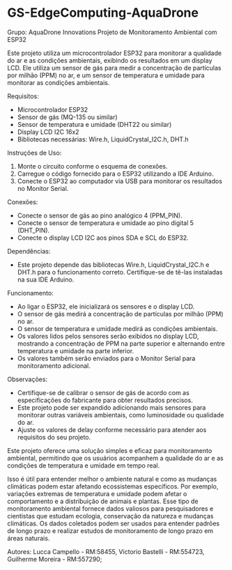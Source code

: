 # GS-EdgeComputing-AquaDrone
Grupo: AquaDrone Innovations
Projeto de Monitoramento Ambiental com ESP32

Este projeto utiliza um microcontrolador ESP32 para monitorar a qualidade do ar e as condições ambientais, exibindo os resultados em um display LCD. Ele utiliza um sensor de gás para medir a concentração de partículas por milhão (PPM) no ar, e um sensor de temperatura e umidade para monitorar as condições ambientais.

Requisitos:

- Microcontrolador ESP32
- Sensor de gás (MQ-135 ou similar)
- Sensor de temperatura e umidade (DHT22 ou similar)
- Display LCD I2C 16x2
- Bibliotecas necessárias: Wire.h, LiquidCrystal_I2C.h, DHT.h

Instruções de Uso:

1. Monte o circuito conforme o esquema de conexões.
2. Carregue o código fornecido para o ESP32 utilizando a IDE Arduino.
3. Conecte o ESP32 ao computador via USB para monitorar os resultados no Monitor Serial.

Conexões:

- Conecte o sensor de gás ao pino analógico 4 (PPM_PIN).
- Conecte o sensor de temperatura e umidade ao pino digital 5 (DHT_PIN).
- Conecte o display LCD I2C aos pinos SDA e SCL do ESP32.

Dependências:

- Este projeto depende das bibliotecas Wire.h, LiquidCrystal_I2C.h e DHT.h para o funcionamento correto. Certifique-se de tê-las instaladas na sua IDE Arduino.

Funcionamento:

- Ao ligar o ESP32, ele inicializará os sensores e o display LCD.
- O sensor de gás medirá a concentração de partículas por milhão (PPM) no ar.
- O sensor de temperatura e umidade medirá as condições ambientais.
- Os valores lidos pelos sensores serão exibidos no display LCD, mostrando a concentração de PPM na parte superior e alternando entre temperatura e umidade na parte inferior.
- Os valores também serão enviados para o Monitor Serial para monitoramento adicional.

Observações:

- Certifique-se de calibrar o sensor de gás de acordo com as especificações do fabricante para obter resultados precisos.
- Este projeto pode ser expandido adicionando mais sensores para monitorar outras variáveis ambientais, como luminosidade ou qualidade do ar.
- Ajuste os valores de delay conforme necessário para atender aos requisitos do seu projeto.

Este projeto oferece uma solução simples e eficaz para monitoramento ambiental, permitindo que os usuários acompanhem a qualidade do ar e as condições de temperatura e umidade em tempo real.

Isso é útil para entender melhor o ambiente natural e como as mudanças climáticas podem estar afetando ecossistemas específicos. Por exemplo, variações extremas de temperatura e umidade podem afetar o comportamento e a distribuição de animais e plantas.
Esse tipo de monitoramento ambiental fornece dados valiosos para pesquisadores e cientistas que estudam ecologia, conservação da natureza e mudanças climáticas. Os dados coletados podem ser usados para entender padrões de longo prazo e realizar estudos de monitoramento de longo prazo em áreas naturais.

Autores: Lucca Campello - RM:58455, Victorio Bastelli - RM:554723, Guilherme Moreira - RM:557290;

